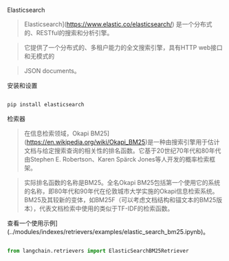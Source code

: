 Elasticsearch



>Elasticsearch](https://www.elastic.co/elasticsearch/) 是一个分布式的、RESTful的搜索和分析引擎。

> 它提供了一个分布式的、多租户能力的全文搜索引擎，具有HTTP web接口和无模式的

> JSON documents。





安装和设置



```bash

pip install elasticsearch

```



检索器



>在信息检索领域，Okapi BM25](https://en.wikipedia.org/wiki/Okapi_BM25)是一种由搜索引擎用于估计文档与给定搜索查询的相关性的排名函数。它基于20世纪70年代和80年代由Stephen E. Robertson、Karen Spärck Jones等人开发的概率检索框架。



>实际排名函数的名称是BM25。全名Okapi BM25包括第一个使用它的系统的名称，即80年代和90年代在伦敦城市大学实施的Okapi信息检索系统。BM25及其较新的变体，如BM25F（可以考虑文档结构和锚文本的BM25版本），代表文档检索中使用的类似于TF-IDF的检索函数。



查看一个使用示例](../modules/indexes/retrievers/examples/elastic_search_bm25.ipynb)。



```python

from langchain.retrievers import ElasticSearchBM25Retriever

```

